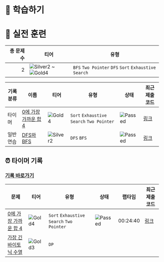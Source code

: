# 📖 학습하기

# 🥇 실전 훈련
|총 문제 수|티어|유형|
|---:|---|---|
|2|![Silver2][s2] ~ ![Gold4][g4]|`BFS` `Two Pointer` `DFS` `Sort` `Exhaustive Search`|

|기록분류|이름|티어|유형|상태|최근 제출 코드|
|---|---|---|---|---|---|
|타이머|[0에 가장 가까운 합 4](https://www.codetree.ai/training-field/search/problems/sum-closest-to-zero-4)|![Gold4][g4]|`Sort` `Exhaustive Search` `Two Pointer`|![Passed][passed]|[링크](https://github.com/kimjongha99/codetree-TILs/blob/main/240420/0%EC%97%90%20%EA%B0%80%EC%9E%A5%20%EA%B0%80%EA%B9%8C%EC%9A%B4%20%ED%95%A9%204/sum-closest-to-zero-4.py)|
|일반 연습|[DFS와 BFS](https://www.codetree.ai/training-field/search/problems/DFS-and-BFS)|![Silver2][s2]|`DFS` `BFS`|![Passed][passed]|[링크](https://github.com/kimjongha99/codetree-TILs/blob/main/240420/DFS%EC%99%80%20BFS/DFS-and-BFS.py)|


## ⏰ 타이머 기록
### [기록 바로가기](https://www.codetree.ai/training-field/my-records/timer/7852)

|문제|티어|유형|상태|랩타임|최근 제출 코드|
|---|---|---|---|---|---|
[0에 가장 가까운 합 4](https://www.codetree.ai/training-field/search/problems/sum-closest-to-zero-4)|![Gold4][g4]|`Sort` `Exhaustive Search` `Two Pointer`|![Passed][passed]|00:24:40|[링크](https://github.com/kimjongha99/codetree-TILs/blob/main/240420/0%EC%97%90%20%EA%B0%80%EC%9E%A5%20%EA%B0%80%EA%B9%8C%EC%9A%B4%20%ED%95%A9%204/sum-closest-to-zero-4.py)|
[가장 긴 바이토닉 수열](https://www.codetree.ai/training-field/search/problems/longest-bitonic-sequence)|![Gold3][g3]|`DP`||||












[b5]: https://img.shields.io/badge/Bronze_5-%235D3E31.svg
[b4]: https://img.shields.io/badge/Bronze_4-%235D3E31.svg
[b3]: https://img.shields.io/badge/Bronze_3-%235D3E31.svg
[b2]: https://img.shields.io/badge/Bronze_2-%235D3E31.svg
[b1]: https://img.shields.io/badge/Bronze_1-%235D3E31.svg
[s5]: https://img.shields.io/badge/Silver_5-%23394960.svg
[s4]: https://img.shields.io/badge/Silver_4-%23394960.svg
[s3]: https://img.shields.io/badge/Silver_3-%23394960.svg
[s2]: https://img.shields.io/badge/Silver_2-%23394960.svg
[s1]: https://img.shields.io/badge/Silver_1-%23394960.svg
[g5]: https://img.shields.io/badge/Gold_5-%23FFC433.svg
[g4]: https://img.shields.io/badge/Gold_4-%23FFC433.svg
[g3]: https://img.shields.io/badge/Gold_3-%23FFC433.svg
[g2]: https://img.shields.io/badge/Gold_2-%23FFC433.svg
[g1]: https://img.shields.io/badge/Gold_1-%23FFC433.svg
[p5]: https://img.shields.io/badge/Platinum_5-%2376DDD8.svg
[p4]: https://img.shields.io/badge/Platinum_4-%2376DDD8.svg
[p3]: https://img.shields.io/badge/Platinum_3-%2376DDD8.svg
[p2]: https://img.shields.io/badge/Platinum_2-%2376DDD8.svg
[p1]: https://img.shields.io/badge/Platinum_1-%2376DDD8.svg
[passed]: https://img.shields.io/badge/Passed-%23009D27.svg
[failed]: https://img.shields.io/badge/Failed-%23D24D57.svg
[easy]: https://img.shields.io/badge/쉬움-%235cb85c.svg?for-the-badge
[medium]: https://img.shields.io/badge/보통-%23FFC433.svg?for-the-badge
[hard]: https://img.shields.io/badge/어려움-%23D24D57.svg?for-the-badge